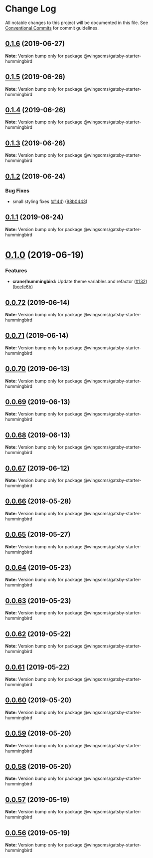 # Change Log

All notable changes to this project will be documented in this file.
See [Conventional Commits](https://conventionalcommits.org) for commit guidelines.

## [0.1.6](https://github.com/wingscms/wings/compare/@wingscms/gatsby-starter-hummingbird@0.1.5...@wingscms/gatsby-starter-hummingbird@0.1.6) (2019-06-27)

**Note:** Version bump only for package @wingscms/gatsby-starter-hummingbird





## [0.1.5](https://github.com/wingscms/wings/compare/@wingscms/gatsby-starter-hummingbird@0.1.4...@wingscms/gatsby-starter-hummingbird@0.1.5) (2019-06-26)

**Note:** Version bump only for package @wingscms/gatsby-starter-hummingbird





## [0.1.4](https://github.com/wingscms/wings/compare/@wingscms/gatsby-starter-hummingbird@0.1.3...@wingscms/gatsby-starter-hummingbird@0.1.4) (2019-06-26)

**Note:** Version bump only for package @wingscms/gatsby-starter-hummingbird





## [0.1.3](https://github.com/wingscms/wings/compare/@wingscms/gatsby-starter-hummingbird@0.1.2...@wingscms/gatsby-starter-hummingbird@0.1.3) (2019-06-26)

**Note:** Version bump only for package @wingscms/gatsby-starter-hummingbird





## [0.1.2](https://github.com/wingscms/wings/compare/@wingscms/gatsby-starter-hummingbird@0.1.1...@wingscms/gatsby-starter-hummingbird@0.1.2) (2019-06-24)


### Bug Fixes

* small styling fixes ([#144](https://github.com/wingscms/wings/issues/144)) ([98b0443](https://github.com/wingscms/wings/commit/98b0443))





## [0.1.1](https://github.com/wingscms/wings/compare/@wingscms/gatsby-starter-hummingbird@0.1.0...@wingscms/gatsby-starter-hummingbird@0.1.1) (2019-06-24)

**Note:** Version bump only for package @wingscms/gatsby-starter-hummingbird





# [0.1.0](https://github.com/wingscms/wings/compare/@wingscms/gatsby-starter-hummingbird@0.0.72...@wingscms/gatsby-starter-hummingbird@0.1.0) (2019-06-19)


### Features

* **crane/hummingbird:** Update theme variables and refactor ([#132](https://github.com/wingscms/wings/issues/132)) ([bcefe6b](https://github.com/wingscms/wings/commit/bcefe6b))





## [0.0.72](https://github.com/wingscms/wings/compare/@wingscms/gatsby-starter-hummingbird@0.0.71...@wingscms/gatsby-starter-hummingbird@0.0.72) (2019-06-14)

**Note:** Version bump only for package @wingscms/gatsby-starter-hummingbird





## [0.0.71](https://github.com/wingscms/wings/compare/@wingscms/gatsby-starter-hummingbird@0.0.70...@wingscms/gatsby-starter-hummingbird@0.0.71) (2019-06-14)

**Note:** Version bump only for package @wingscms/gatsby-starter-hummingbird





## [0.0.70](https://github.com/wingscms/wings/compare/@wingscms/gatsby-starter-hummingbird@0.0.69...@wingscms/gatsby-starter-hummingbird@0.0.70) (2019-06-13)

**Note:** Version bump only for package @wingscms/gatsby-starter-hummingbird





## [0.0.69](https://github.com/wingscms/wings/compare/@wingscms/gatsby-starter-hummingbird@0.0.68...@wingscms/gatsby-starter-hummingbird@0.0.69) (2019-06-13)

**Note:** Version bump only for package @wingscms/gatsby-starter-hummingbird





## [0.0.68](https://github.com/wingscms/wings/compare/@wingscms/gatsby-starter-hummingbird@0.0.67...@wingscms/gatsby-starter-hummingbird@0.0.68) (2019-06-13)

**Note:** Version bump only for package @wingscms/gatsby-starter-hummingbird





## [0.0.67](https://github.com/wingscms/wings/compare/@wingscms/gatsby-starter-hummingbird@0.0.66...@wingscms/gatsby-starter-hummingbird@0.0.67) (2019-06-12)

**Note:** Version bump only for package @wingscms/gatsby-starter-hummingbird





## [0.0.66](https://github.com/wingscms/wings/compare/@wingscms/gatsby-starter-hummingbird@0.0.65...@wingscms/gatsby-starter-hummingbird@0.0.66) (2019-05-28)

**Note:** Version bump only for package @wingscms/gatsby-starter-hummingbird





## [0.0.65](https://github.com/wingscms/wings/compare/@wingscms/gatsby-starter-hummingbird@0.0.64...@wingscms/gatsby-starter-hummingbird@0.0.65) (2019-05-27)

**Note:** Version bump only for package @wingscms/gatsby-starter-hummingbird





## [0.0.64](https://github.com/wingscms/wings/compare/@wingscms/gatsby-starter-hummingbird@0.0.63...@wingscms/gatsby-starter-hummingbird@0.0.64) (2019-05-23)

**Note:** Version bump only for package @wingscms/gatsby-starter-hummingbird





## [0.0.63](https://github.com/wingscms/wings/compare/@wingscms/gatsby-starter-hummingbird@0.0.62...@wingscms/gatsby-starter-hummingbird@0.0.63) (2019-05-23)

**Note:** Version bump only for package @wingscms/gatsby-starter-hummingbird





## [0.0.62](https://github.com/wingscms/wings/compare/@wingscms/gatsby-starter-hummingbird@0.0.61...@wingscms/gatsby-starter-hummingbird@0.0.62) (2019-05-22)

**Note:** Version bump only for package @wingscms/gatsby-starter-hummingbird





## [0.0.61](https://github.com/wingscms/wings/compare/@wingscms/gatsby-starter-hummingbird@0.0.60...@wingscms/gatsby-starter-hummingbird@0.0.61) (2019-05-22)

**Note:** Version bump only for package @wingscms/gatsby-starter-hummingbird





## [0.0.60](https://github.com/wingscms/wings/compare/@wingscms/gatsby-starter-hummingbird@0.0.59...@wingscms/gatsby-starter-hummingbird@0.0.60) (2019-05-20)

**Note:** Version bump only for package @wingscms/gatsby-starter-hummingbird





## [0.0.59](https://github.com/wingscms/wings/compare/@wingscms/gatsby-starter-hummingbird@0.0.58...@wingscms/gatsby-starter-hummingbird@0.0.59) (2019-05-20)

**Note:** Version bump only for package @wingscms/gatsby-starter-hummingbird





## [0.0.58](https://github.com/wingsplatform/wings-packages/compare/@wingscms/gatsby-starter-hummingbird@0.0.57...@wingscms/gatsby-starter-hummingbird@0.0.58) (2019-05-20)

**Note:** Version bump only for package @wingscms/gatsby-starter-hummingbird





## [0.0.57](https://github.com/wingsplatform/wings-packages/compare/@wingscms/gatsby-starter-hummingbird@0.0.56...@wingscms/gatsby-starter-hummingbird@0.0.57) (2019-05-19)

**Note:** Version bump only for package @wingscms/gatsby-starter-hummingbird





## [0.0.56](https://github.com/wingsplatform/wings-packages/compare/@wingscms/gatsby-starter-hummingbird@0.0.55...@wingscms/gatsby-starter-hummingbird@0.0.56) (2019-05-19)

**Note:** Version bump only for package @wingscms/gatsby-starter-hummingbird
